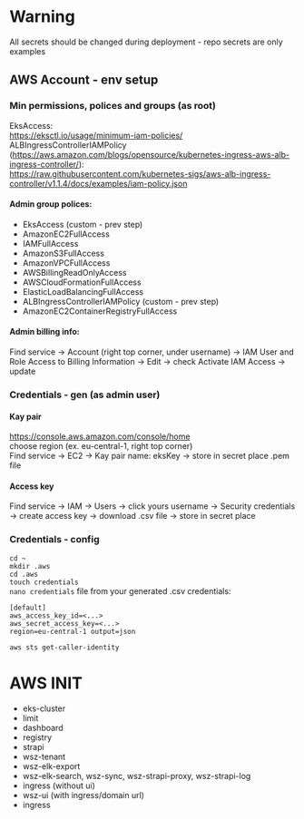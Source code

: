 # Warning

All secrets should be changed during deployment - repo secrets are only examples

## AWS Account - env setup

### Min permissions, polices and groups (as root)

EksAccess: \
https://eksctl.io/usage/minimum-iam-policies/ \
ALBIngressControllerIAMPolicy (https://aws.amazon.com/blogs/opensource/kubernetes-ingress-aws-alb-ingress-controller/): \
https://raw.githubusercontent.com/kubernetes-sigs/aws-alb-ingress-controller/v1.1.4/docs/examples/iam-policy.json 

#### Admin group polices:

* EksAccess (custom - prev step)
* AmazonEC2FullAccess
* IAMFullAccess
* AmazonS3FullAccess
* AmazonVPCFullAccess
* AWSBillingReadOnlyAccess
* AWSCloudFormationFullAccess
* ElasticLoadBalancingFullAccess
* ALBIngressControllerIAMPolicy (custom - prev step)
* AmazonEC2ContainerRegistryFullAccess

#### Admin billing info:
Find service -> Account (right top corner, under username) -> IAM User and Role Access to Billing Information -> Edit -> check Activate IAM Access -> update

### Credentials - gen (as admin user)

#### Kay pair

https://console.aws.amazon.com/console/home \
choose region (ex. eu-central-1, right top corner) \
Find service -> EC2 -> Kay pair name: eksKey -> store in secret place .pem file

#### Access key

Find service -> IAM -> Users -> click yours username -> Security credentials -> create access key -> download .csv file
-> store in secret place

### Credentials - config

`cd ~ `\
`mkdir .aws `\
`cd .aws`\
`touch credentials`\
`nano credentials`
file from your generated .csv credentials:
```
[default]
aws_access_key_id=<...>
aws_secret_access_key=<...>
region=eu-central-1 output=json
```
`aws sts get-caller-identity`

# AWS INIT

* eks-cluster
* limit
* dashboard
* registry
* strapi
* wsz-tenant
* wsz-elk-export
* wsz-elk-search, wsz-sync, wsz-strapi-proxy, wsz-strapi-log
* ingress (without ui)
* wsz-ui (with ingress/domain url)
* ingress
